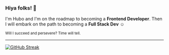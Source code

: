 ### Hiya folks! 🤘

I'm Hubo and I'm on the roadmap to becoming a **Frontend Developer**.
Then I will embark on the path to becoming a **Full Stack Dev** ☺

<sub>Will I succeed and persevere? Time will tell.</sub>

<!--
**HubiBubi23/HubiBubi23** is a ✨ _special_ ✨ repository because its `README.md` (this file) appears on your GitHub profile.

Here are some ideas to get you started:

- 🔭 I’m currently working on ...
- 🌱 I’m currently learning ...
- 👯 I’m looking to collaborate on ...
- 🤔 I’m looking for help with ...
- 💬 Ask me about ...
- 📫 How to reach me: ...
- 😄 Pronouns: ...
- ⚡ Fun fact: ...
-->




<hr>

[![GitHub Streak](https://streak-stats.demolab.com/?user=HubiBubi23)](https://git.io/streak-stats)

